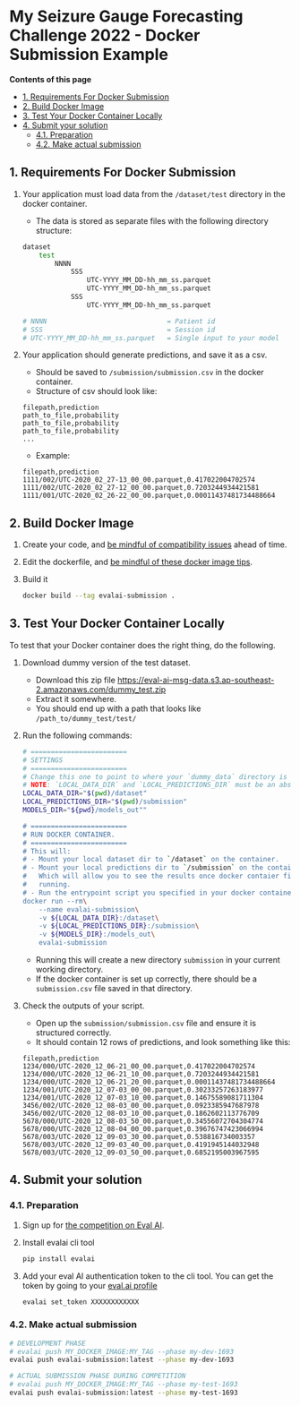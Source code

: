 # My Seizure Gauge Forecasting Challenge 2022 - Docker Submission Example

**Contents of this page**

- [1. Requirements For Docker Submission](#1-requirements-for-docker-submission)
- [2. Build Docker Image](#2-build-docker-image)
- [3. Test Your Docker Container Locally](#3-test-your-docker-container-locally)
- [4. Submit your solution](#4-submit-your-solution)
  - [4.1. Preparation](#41-preparation)
  - [4.2. Make actual submission](#42-make-actual-submission)

## 1. Requirements For Docker Submission

1. Your application must load data from the `/dataset/test`  directory in the docker container.

    - The data is stored as separate files with the following directory structure:

    ```bash
    dataset
        test 
            NNNN
                SSS
                    UTC-YYYY_MM_DD-hh_mm_ss.parquet
                    UTC-YYYY_MM_DD-hh_mm_ss.parquet
                SSS
                    UTC-YYYY_MM_DD-hh_mm_ss.parquet

    # NNNN                              = Patient id
    # SSS                               = Session id 
    # UTC-YYYY_MM_DD-hh_mm_ss.parquet   = Single input to your model
    ```

2. Your application should generate predictions, and save it as a csv.
    - Should be saved to `/submission/submission.csv` in the docker container.
    - Structure of csv should look like:

    ```
    filepath,prediction
    path_to_file,probability
    path_to_file,probability
    path_to_file,probability
    ...
    ```

    - Example:

    ```
    filepath,prediction
    1111/002/UTC-2020_02_27-13_00_00.parquet,0.417022004702574
    1111/002/UTC-2020_02_27-12_00_00.parquet,0.7203244934421581
    1111/001/UTC-2020_02_26-22_00_00.parquet,0.00011437481734488664
    ```


## 2. Build Docker Image

1. Create your code, and [be mindful of compatibility issues](compatibility.md) ahead of time.
2. Edit the dockerfile, and [be mindful of these docker image tips](dockerfile.md).
3. Build it

    ```bash
    docker build --tag evalai-submission .
    ```

## 3. Test Your Docker Container Locally

To test that your Docker container does the right thing, do the following.

1. Download dummy version of the test dataset.
    - Download this zip file https://eval-ai-msg-data.s3.ap-southeast-2.amazonaws.com/dummy_test.zip
    - Extract it somewhere.
    - You should end up with a path that looks like `/path_to/dummy_test/test/`
2. Run the following commands:

    ```bash
    # ========================
    # SETTINGS
    # ========================
    # Change this one to point to where your `dummy_data` directory is stored.
    # NOTE: `LOCAL_DATA_DIR` and `LOCAL_PREDICTIONS_DIR` must be an absolute paths.
    LOCAL_DATA_DIR="$(pwd)/dataset"
    LOCAL_PREDICTIONS_DIR="$(pwd)/submission"
    MODELS_DIR="${pwd}/models_out""

    # ========================
    # RUN DOCKER CONTAINER.
    # ========================
    # This will:
    # - Mount your local dataset dir to `/dataset` on the container.
    # - Mount your local predictions dir to `/submission` on the container.
    #   Which will allow you to see the results once docker contaier finishes
    #   running.
    # - Run the entrypoint script you specified in your docker container.
    docker run --rm\
        --name evalai-submission\
        -v ${LOCAL_DATA_DIR}:/dataset\
        -v ${LOCAL_PREDICTIONS_DIR}:/submission\
        -v ${MODELS_DIR}:/models_out\
        evalai-submission
    ```

   - Running this will create a new directory `submission` in your current working directory.
   - If the docker container is set up correctly, there should be a `submission.csv` file saved in that directory.

3. Check the outputs of your script.
   - Open up the `submission/submission.csv` file and ensure it is structured correctly.
    - It should contain 12 rows of predictions, and look something like this:

    ```
    filepath,prediction
    1234/000/UTC-2020_12_06-21_00_00.parquet,0.417022004702574
    1234/000/UTC-2020_12_06-21_10_00.parquet,0.7203244934421581
    1234/000/UTC-2020_12_06-21_20_00.parquet,0.00011437481734488664
    1234/001/UTC-2020_12_07-03_00_00.parquet,0.30233257263183977
    1234/001/UTC-2020_12_07-03_10_00.parquet,0.14675589081711304
    3456/002/UTC-2020_12_08-03_00_00.parquet,0.0923385947687978
    3456/002/UTC-2020_12_08-03_10_00.parquet,0.1862602113776709
    5678/000/UTC-2020_12_08-03_50_00.parquet,0.34556072704304774
    5678/000/UTC-2020_12_08-04_00_00.parquet,0.39676747423066994
    5678/003/UTC-2020_12_09-03_30_00.parquet,0.538816734003357
    5678/003/UTC-2020_12_09-03_40_00.parquet,0.4191945144032948
    5678/003/UTC-2020_12_09-03_50_00.parquet,0.6852195003967595
    ```


## 4. Submit your solution
### 4.1. Preparation

1. Sign up for [the competition on Eval AI](https://eval.ai/web/challenges/challenge-page/1693/overview).
2. Install evalai cli tool

    ```bash
    pip install evalai
    ```

3. Add your eval AI authentication token to the cli tool. You can get the token by going to your [eval.ai profile](https://eval.ai/web/profile)

    ```bash
    evalai set_token XXXXXXXXXXXX
    ```

### 4.2. Make actual submission

```bash
# DEVELOPMENT PHASE
# evalai push MY_DOCKER_IMAGE:MY_TAG --phase my-dev-1693
evalai push evalai-submission:latest --phase my-dev-1693

# ACTUAL SUBMISSION PHASE DURING COMPETITION
# evalai push MY_DOCKER_IMAGE:MY_TAG --phase my-test-1693
evalai push evalai-submission:latest --phase my-test-1693

```
